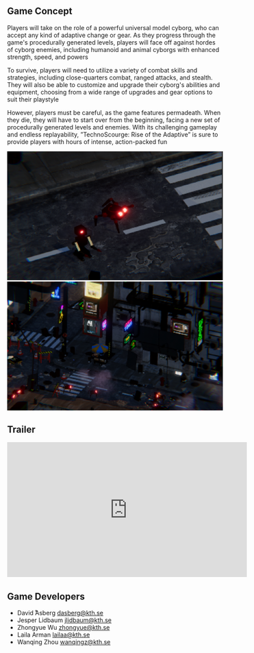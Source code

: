 ## Game Concept

Players will take on the role of a powerful universal model cyborg, who can accept any kind of adaptive change or gear. As they progress through the game's procedurally generated levels, players will face off against hordes of cyborg enemies, including humanoid and animal cyborgs with enhanced strength, speed, and powers

To survive, players will need to utilize a variety of combat skills and strategies, including close-quarters combat, ranged attacks, and stealth. They will also be able to customize and upgrade their cyborg's abilities and equipment, choosing from a wide range of upgrades and gear options to suit their playstyle

However, players must be careful, as the game features permadeath. When they die, they will have to start over from the beginning, facing a new set of procedurally generated levels and enemies. With its challenging gameplay and endless replayability, ”TechnoScourge: Rise of the Adaptive” is sure to provide
players with hours of intense, action-packed fun

![image1](CB1.png)
![image2](CB2.png)

## Trailer

<iframe width="560" height="315" src="https://www.youtube.com/embed/Art4-wIBxCc" title="YouTube video player" frameborder="0" allow="accelerometer; autoplay; clipboard-write; encrypted-media; gyroscope; picture-in-picture; web-share" allowfullscreen></iframe>

## Game Developers
- David  ̊Asberg dasberg@kth.se
- Jesper Lidbaum jlidbaum@kth.se
- Zhongyue Wu zhongyue@kth.se 
- Laila Arman lailaa@kth.se
- Wanqing Zhou wanqingz@kth.se
